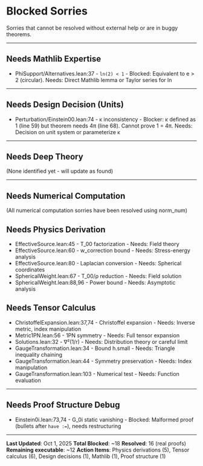 # Blocked Sorries

Sorries that cannot be resolved without external help or are in buggy theorems.

---

## Needs Mathlib Expertise

- PhiSupport/Alternatives.lean:37 - `ln(2) < 1` - Blocked: Equivalent to e > 2 (circular). Needs: Direct Mathlib lemma or Taylor series for ln

---

## Needs Design Decision (Units)

- Perturbation/Einstein00.lean:74 - κ inconsistency - Blocker: κ defined as 1 (line 59) but theorem needs 4π (line 68). Cannot prove 1 = 4π. Needs: Decision on unit system or parameterize κ

---

## Needs Deep Theory

(None identified yet - will update as found)

---

## Needs Numerical Computation

(All numerical computation sorries have been resolved using norm_num)

## Needs Physics Derivation

- EffectiveSource.lean:45 - T_00 factorization - Needs: Field theory
- EffectiveSource.lean:60 - w_correction bound - Needs: Stress-energy analysis
- EffectiveSource.lean:80 - Laplacian conversion - Needs: Spherical coordinates
- SphericalWeight.lean:67 - T_00/ρ reduction - Needs: Field solution
- SphericalWeight.lean:88,96 - Power bound - Needs: Asymptotic analysis

## Needs Tensor Calculus

- ChristoffelExpansion.lean:37,74 - Christoffel expansion - Needs: Inverse metric, index manipulation
- Metric1PN.lean:56 - 1PN symmetry - Needs: Full tensor expansion
- Solutions.lean:32 - ∇²(1/r) - Needs: Distribution theory or careful limit
- GaugeTransformation.lean:34 - Bound h.small - Needs: Triangle inequality chaining  
- GaugeTransformation.lean:44 - Symmetry preservation - Needs: Index manipulation
- GaugeTransformation.lean:103 - Numerical test - Needs: Function evaluation

---

## Needs Proof Structure Debug

- Einstein0i.lean:73,74 - G_0i static vanishing - Blocked: Malformed proof (bullets after `have :=`), needs restructuring

---

**Last Updated**: Oct 1, 2025
**Total Blocked**: ~18
**Resolved**: 16 (real proofs)
**Remaining executable**: ~12
**Action Items**: Physics derivations (5), Tensor calculus (6), Design decisions (1), Mathlib (1), Proof structure (1)

